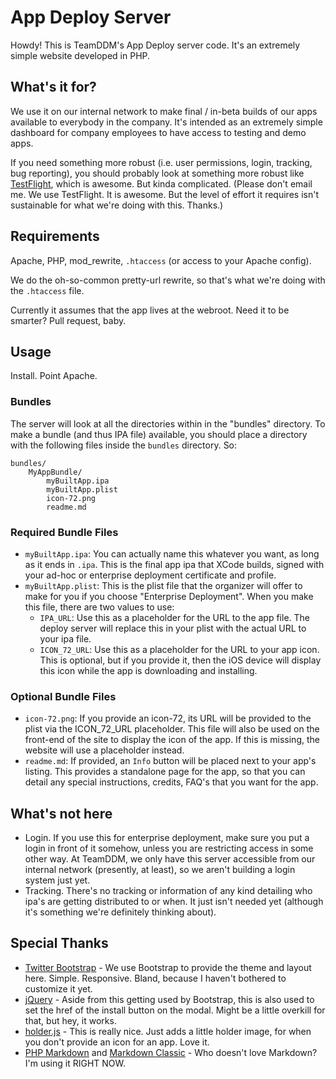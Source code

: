 # App Deploy Server

Howdy! This is TeamDDM's App Deploy server code. It's an extremely simple website developed in PHP.

## What's it for?

We use it on our internal network to make final / in-beta builds of our apps available to everybody in the company. It's intended as an extremely simple dashboard for company employees to have access to testing and demo apps.

If you need something more robust (i.e. user permissions, login, tracking, bug reporting), you should probably look at something more robust like [TestFlight](http://testflightapp.com), which is awesome. But kinda complicated. (Please don't email me. We use TestFlight. It is awesome. But the level of effort it requires isn't sustainable for what we're doing with this. Thanks.)

## Requirements

Apache, PHP, mod_rewrite, `.htaccess` (or access to your Apache config).

We do the oh-so-common pretty-url rewrite, so that's what we're doing with the `.htaccess` file.

Currently it assumes that the app lives at the webroot. Need it to be smarter? Pull request, baby.

## Usage

Install. Point Apache.

### Bundles

The server will look at all the directories within in the "bundles" directory. To make a bundle (and thus IPA file) available, you should place a directory with the following files inside the `bundles` directory. So:

    bundles/
        MyAppBundle/
            myBuiltApp.ipa
            myBuiltApp.plist
            icon-72.png
            readme.md

### Required Bundle Files

 - `myBuiltApp.ipa`: You can actually name this whatever you want, as long as it ends in `.ipa`. This is the final app ipa that XCode builds, signed with your ad-hoc or enterprise deployment certificate and profile.
 - `myBuiltApp.plist`: This is the plist file that the organizer will offer to make for you if you choose "Enterprise Deployment". When you make this file, there are two values to use:
   - `IPA_URL`: Use this as a placeholder for the URL to the app file. The deploy server will replace this in your plist with the actual URL to your ipa file.
   - `ICON_72_URL`: Use this as a placeholder for the URL to your app icon. This is optional, but if you provide it, then the iOS device will display this icon while the app is downloading and installing.

### Optional Bundle Files

 - `icon-72.png`: If you provide an icon-72, its URL will be provided to the plist via the ICON_72_URL placeholder. This file will also be used on the front-end of the site to display the icon of the app. If this is missing, the website will use a placeholder instead.
 - `readme.md`: If provided, an `Info` button will be placed next to your app's listing. This provides a standalone page for the app, so that you can detail any special instructions, credits, FAQ's that you want for the app.

## What's not here

 - Login. If you use this for enterprise deployment, make sure you put a login in front of it somehow, unless you are restricting access in some other way. At TeamDDM, we only have this server accessible from our internal network (presently, at least), so we aren't building a login system just yet.
 - Tracking. There's no tracking or information of any kind detailing who ipa's are getting distributed to or when. It just isn't needed yet (although it's something we're definitely thinking about).

## Special Thanks

 - [Twitter Bootstrap](http://twitter.github.com/bootstrap/) - We use Bootstrap to provide the theme and layout here. Simple. Responsive. Bland, because I haven't bothered to customize it yet.
 - [jQuery](http://jquery.com/) - Aside from this getting used by Bootstrap, this is also used to set the href of the install button on the modal. Might be a little overkill for that, but hey, it works.
 - [holder.js](https://github.com/imsky/holder) - This is really nice. Just adds a little holder image, for when you don't provide an icon for an app. Love it.
 - [PHP Markdown](http://michelf.com/projects/php-markdown) and [Markdown Classic](http://daringfireball.net/projects/markdown/) - Who doesn't love Markdown? I'm using it RIGHT NOW.